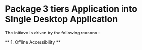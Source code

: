 # Package 3 tiers Application into Single Desktop Application

The initiave is driven by the following reasons :

** 1. Offline Accessibility **
